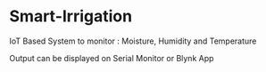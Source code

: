 # Smart-Irrigation
IoT Based System to monitor : Moisture, Humidity and Temperature

Output can be displayed on Serial Monitor or Blynk App
